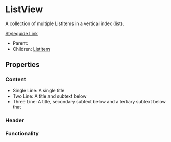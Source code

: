 # ListView

A collection of multiple ListItems in a vertical index (list).

[Styleguide Link]()

- Parent: 
- Children: [ListItem](https://github.com/able-app/docs/blob/08eb774e348952235f1f4eb0369879387a684280/controls/components/listitem/list-item.md)

## Properties

### Content

- Single Line: A single title
- Two Line: A title and subtext below
- Three Line: A title, secondary subtext below and a tertiary subtext below that

### Header



### Functionality

